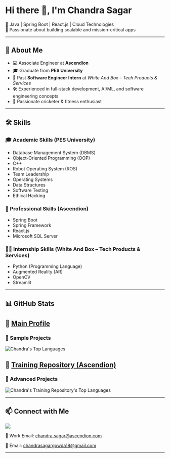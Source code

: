 # Hi there 👋, I'm Chandra Sagar

🔹 Java | Spring Boot | React.js | Cloud Technologies  
🔹 Passionate about building scalable and mission-critical apps  

---

## 🚀 About Me
- 💻 Associate Engineer at **Ascendion**  
- 🎓 Graduate from **PES University**  
- 🌱 Past **Software Engineer Intern** at *White And Box – Tech Products & Services*  
- 🛠️ Experienced in full-stack development, AI/ML, and software engineering concepts  
- 🏏 Passionate cricketer & fitness enthusiast  

---

## 🛠️ Skills

### 🎓 Academic Skills (PES University)
- Database Management System (DBMS)  
- Object-Oriented Programming (OOP)  
- C++  
- Robot Operating System (ROS)  
- Team Leadership  
- Operating Systems  
- Data Structures  
- Software Testing  
- Ethical Hacking  

### 💼 Professional Skills (Ascendion)
- Spring Boot  
- Spring Framework  
- React.js  
- Microsoft SQL Server  

### 🧑‍💻 Internship Skills (White And Box – Tech Products & Services)
- Python (Programming Language)  
- Augmented Reality (AR)  
- OpenCV  
- Streamlit  

---

## 📊 GitHub Stats

## 🔗 [Main Profile](https://github.com/chandrasagarcm) 
### 📂 Sample Projects
![Chandra's Top Languages](https://github-readme-stats.vercel.app/api/top-langs/?username=chandrasagarcm&layout=compact&theme=tokyonight)  


## 📘 [Training Repository (Ascendion)](https://github.com/ASC04-CHANDRA-GIT-HUB)  
### 📂 Advanced Projects
![Chandra's Training Repository's Top Languages](https://github-readme-stats.vercel.app/api/top-langs/?username=ASC04-CHANDRA-GIT-HUB&layout=compact&theme=tokyonight) 

---

## 📫 Connect with Me
<a href="https://www.linkedin.com/in/chandra-sagar-c-m/" target="_blank">
  <img src="https://img.shields.io/badge/LinkedIn%20Profile-0077B5?style=for-the-badge&logo=linkedin&logoColor=white"/>
</a>  


📧 Work Email: chandra.sagar@ascendion.com

📧 Email: chandrasagargowda18@gmail.com

--- 
